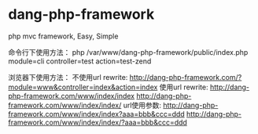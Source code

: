 dang-php-framework
==================

php mvc framework, Easy, Simple

命令行下使用方法：
php /var/www/dang-php-framework/public/index.php module=cli controller=test action=test-zend

浏览器下使用方法：
不使用url rewrite:
http://dang-php-framework.com/?module=www&controller=index&action=index
使用url rewrite:
http://dang-php-framework.com/www/index/index
http://dang-php-framework.com/www/index/index/
url使用参数:
http://dang-php-framework.com/www/index/index?aaa=bbb&ccc=ddd
http://dang-php-framework.com/www/index/index/?aaa=bbb&ccc=ddd
